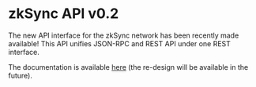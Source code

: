 # zkSync API v0.2

The new API interface for the zkSync network has been recently made available! This API unifies JSON-RPC and REST API under one REST interface.

The documentation is available [here](https://zksync.io/apiv02-docs.html) (the re-design will be available in the future).
